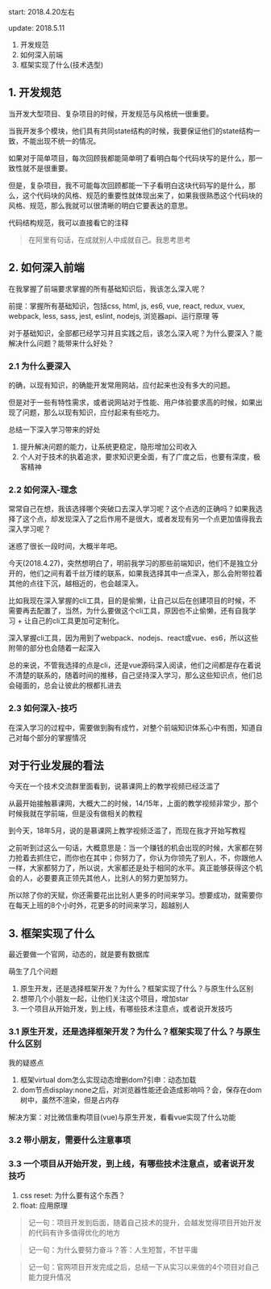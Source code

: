 start: 2018.4.20左右

update: 2018.5.11

1. 开发规范
2. 如何深入前端
3. 框架实现了什么(技术选型)

## 1. 开发规范

当开发大型项目、复杂项目的时候，开发规范与风格统一很重要。

当我开发多个模块，他们具有共同state结构的时候，我要保证他们的state结构一致，不能出现不统一的情况。

如果对于简单项目，每次回顾我都能简单明了看明白每个代码块写的是什么，那一致性就不是很重要。

但是，复杂项目，我不可能每次回顾都能一下子看明白这块代码写的是什么，那么，这个代码块的风格、规范的重要性就体现出来了，如果我很熟悉这个代码块的风格、规范，那么我就可以很清晰的明白它要表达的意思。

代码结构规范，我可以直接看它的注释

> 在阿里有句话，在成就别人中成就自己。我思考思考

## 2. 如何深入前端

在我掌握了前端要求掌握的所有基础知识后，我该怎么深入呢？

前提：掌握所有基础知识，包括css, html, js, es6, vue, react, redux, vuex, webpack, less, sass, jest, eslint, nodejs, 浏览器api、运行原理 等

对于基础知识，全部都已经学习并且实践之后，该怎么深入呢？为什么要深入？能解决什么问题？能带来什么好处？

### 2.1 为什么要深入

的确，以现有知识，的确能开发常用网站，应付起来也没有多大的问题。

但是对于一些有特性需求，或者说网站对于性能、用户体验要求高的时候，如果出现了问题，那么以现有知识，应付起来有些吃力。

总结一下深入学习带来的好处

1. 提升解决问题的能力，让系统更稳定，隐形增加公司收入
2. 个人对于技术的执着追求，要求知识更全面，有了广度之后，也要有深度，极客精神

### 2.2 如何深入-理念

常常自己在想，我该选择哪个突破口去深入学习呢？这个点选的正确吗？如果我选择了这个点，却发现深入了之后作用不是很大，或者发现有另一个点更加值得我去深入学习呢？

迷惑了很长一段时间，大概半年吧。

今天(2018.4.27)，突然想明白了，明前我学习的那些前端知识，他们不是独立分开的，他们之间有着千丝万缕的联系，如果我选择其中一点深入，那么会附带拉着其他的点往下沉，越相近的，也会越深入。

比如我现在深入掌握的cli工具，目的是偷懒，让自己以后在创建项目的时候，不需要再去配置了，当然，为什么要做这个cli工具，原因也不止偷懒，还有自我学习 + 让自己的cli工具更加可定制化。

深入掌握cli工具，因为用到了webpack、nodejs、react或vue、es6，所以这些附带的部分也会随着一起深入

总的来说，不管我选择的点是cli，还是vue源码深入阅读，他们之间都是存在着说不清楚的联系的，随着时间的推移，自己坚持深入学习，那么这些知识点，他们总会碰面的，总会让彼此的根都扎进去

### 2.3 如何深入-技巧

在深入学习的过程中，需要做到胸有成竹，对整个前端知识体系心中有图，知道自己对每个部分的掌握情况

## 对于行业发展的看法

今天在一个技术交流群里面看到，说慕课网上的教学视频已经泛滥了

从最开始接触慕课网，大概大二的时候，14/15年，上面的教学视频非常少，那个时候我就在学前端，但是没有做相关的教程

到今天，18年5月，说的是慕课网上教学视频泛滥了，而现在我才开始写教程

之前听到过这么一句话，大概意思是：当一个赚钱的机会出现的时候，大家都在努力抢着去抓住它，而你也在其中；你努力了，你认为你领先了别人，不，你跟他人一样，大家都努力了，所以说，大家都还是处于相同的水平。真正能够获得这个机会的人，必要要真正领先其他人，比别人的努力更加努力。

所以除了你的天赋，你还需要花出比别人更多的时间来学习。想要成功，就需要你在每天上班的8个小时外，花更多的时间来学习，超越别人

## 3. 框架实现了什么

最近要做一个官网，动态的，就是要有数据库

萌生了几个问题

1. 原生开发，还是选择框架开发？为什么？框架实现了什么？与原生什么区别
2. 想带几个小朋友一起，让他们关注这个项目，增加star
3. 一个项目从开始开发，到上线，有哪些技术注意点，或者说开发技巧

### 3.1 原生开发，还是选择框架开发？为什么？框架实现了什么？与原生什么区别

我的疑惑点

1. 框架virtual dom怎么实现动态增删dom?引申：动态加载
2. dom节点display:none之后，对浏览器性能还会造成影响吗？会，保存在dom树中，虽然不渲染，但是占内存

解决方案：对比微信重构项目(vue)与原生开发，看看vue实现了什么功能

### 3.2 带小朋友，需要什么注意事项

### 3.3 一个项目从开始开发，到上线，有哪些技术注意点，或者说开发技巧

1. css reset: 为什么要有这个东西？
2. float: 应用原理

> 记一句：项目开发到后面，随着自己技术的提升，会越发觉得项目开始开发的代码有许多值得优化的地方

> 记一句：为什么要努力奋斗？答：人生短暂，不甘平庸

> 记一句：官网项目开发完成之后，总结一下从实习以来做的4个项目对自己能力提升情况

